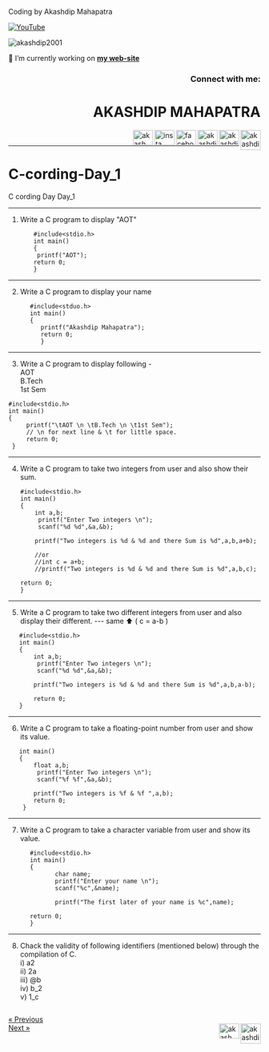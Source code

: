 Coding by Akashdip Mahapatra

[![YouTube](https://yt3.ggpht.com/7tPHyFi7-QyTnhpc484ZzTuRp0fZSY-CUuykvzuKdKYIwt0fmw98SWMqwRy_7pZ6LQzEYJlvXA=s88-c-k-c0x00ffffff-no-rj-mo)](https://www.youtube.com/channel/UCxvmp634YDc41xCWOdvWqoQ)

<p align="left"> <img src="https://komarev.com/ghpvc/?username=akashdip2001&label=Profile%20views&color=0e75b6&style=flat" alt="akashdip2001" /> </p>

 🔭 I’m currently working on [**my web-site**](https://akashdip2001.github.io/linktree/)
 <h3 align="right">Connect with me:</h3>
 
<h1 align="right">AKASHDIP MAHAPATRA</h1>
<p align="right">

 <a href="https://akashdip2001.github.io/linktree/" target="blank"><img align="right" src="https://yt3.ggpht.com/7tPHyFi7-QyTnhpc484ZzTuRp0fZSY-CUuykvzuKdKYIwt0fmw98SWMqwRy_7pZ6LQzEYJlvXA=s88-c-k-c0x00ffffff-no-rj-mo" alt="akashdip2001" height="40" width="40" /></a>
<a href="https://twitter.com/akashdipaot2001" target="blank"><img align="right" src="https://raw.githubusercontent.com/rahuldkjain/github-profile-readme-generator/master/src/images/icons/Social/twitter.svg" alt="akashdipaot2001" height="30" width="40" /></a>
<a href="https://linkedin.com/in/akashdip-mahapatra-330687204" target="blank"><img align="right" src="https://raw.githubusercontent.com/rahuldkjain/github-profile-readme-generator/master/src/images/icons/Social/linked-in-alt.svg" alt="akashdip-mahapatra-330687204" height="30" width="40" /></a>
<a href="https://fb.com/drawing.hobby.37" target="blank"><img align="right" src="https://raw.githubusercontent.com/rahuldkjain/github-profile-readme-generator/master/src/images/icons/Social/facebook.svg" alt="facebook" height="30" width="40" /></a>
<a href="https://instagram.com/akashdip_2001" target="blank"><img align="right" src="https://raw.githubusercontent.com/rahuldkjain/github-profile-readme-generator/master/src/images/icons/Social/instagram.svg" alt="insta" height="30" width="40" /></a>
<a href="https://www.youtube.com/c/akash aot" target="blank"><img align="right" src="https://raw.githubusercontent.com/rahuldkjain/github-profile-readme-generator/master/src/images/icons/Social/youtube.svg" alt="akash aot" height="30" width="40" /></a>


</p>
<br/>

---
# C-cording-Day_1
C cording Day Day_1 

---
1) Write a C program to display "AOT"
```
       #include<stdio.h>
       int main()
       {
        printf("AOT");
       return 0;
       }
 ```
 ---
 2) Write a C program to display your name
 ```
       #include<stduo.h>
       int main()
       {
          printf("Akashdip Mahapatra");
          return 0;
          }
```
---
3) Write a C program to display following - <br/>
  AOT <br/>
  B.Tech <br/>
  1st Sem <br/>
  ```
  #include<stdio.h>
  int main()
  {
       printf("\tAOT \n \tB.Tech \n \t1st Sem"); 
       // \n for next line & \t for little space.
       return 0;
   }
   ```
---
4) Write a C program to take two integers from user and also show their sum.   
   ```
   #include<stdio.h>
   int main()
   {
       int a,b;
        printf("Enter Two integers \n");
        scanf("%d %d",&a,&b);
   
       printf("Two integers is %d & %d and there Sum is %d",a,b,a+b);
       
       //or
       //int c = a+b;
       //printf("Two integers is %d & %d and there Sum is %d",a,b,c);
       
   return 0;
   }
   ```
---
5) Write a C program to take two different integers from user and also display their different. --- same ⬆️ ( c = a-b )
```
   #include<stdio.h>
   int main()
   {
       int a,b;
        printf("Enter Two integers \n");
        scanf("%d %d",&a,&b);
   
       printf("Two integers is %d & %d and there Sum is %d",a,b,a-b);
       
       return 0;
   }
```
---
6) Write a C program to take a floating-point number from user and show its value.
``` #include<stdio.h>
   int main()
   {
       float a,b;
        printf("Enter Two integers \n");
        scanf("%f %f",&a,&b);
   
       printf("Two integers is %f & %f ",a,b);
       return 0;
    }
 ```
 ---
 7) Write a C program to take a character variable from user and show its value.
 ```
       #include<stdio.h>
       int main()
       {
              char name;
              printf("Enter your name \n");
              scanf("%c",&name);
       
              printf("The first later of your name is %c",name);
              
       return 0;
       }
```
---
8) Chack the validity of following identifiers (mentioned below) through the compilation of C. <br/>
       i)   a2 <br/>
       ii)  2a <br/>
       iii) @b <br/>
       iv)  b_2 <br/>
       v)   1_c <br/>
```
```
<a href="https://www.youtube.com/c/akash aot" class="previous">&laquo; Previous</a> <br/>
<a href="https://akashdip2001.github.io/C-cording-Day_2/" class="next">Next &raquo;</a>
<a href="https://akashdip2001.github.io/linktree/" target="blank"><img align="right" src="https://yt3.ggpht.com/7tPHyFi7-QyTnhpc484ZzTuRp0fZSY-CUuykvzuKdKYIwt0fmw98SWMqwRy_7pZ6LQzEYJlvXA=s88-c-k-c0x00ffffff-no-rj-mo" alt="akashdip2001" height="40" width="40" /></a>
<a href="https://www.youtube.com/c/akash aot" target="blank"><img align="right" src="https://raw.githubusercontent.com/rahuldkjain/github-profile-readme-generator/master/src/images/icons/Social/youtube.svg" alt="akash aot" height="30" width="40" /></a>
